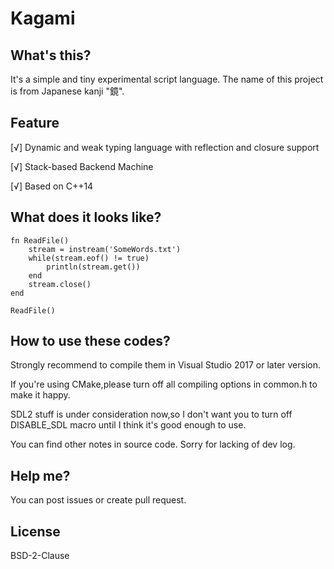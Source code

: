 # Kagami

## What's this?
It's a simple and tiny experimental script language. The name of this project is from Japanese kanji "鏡".

## Feature
[√] Dynamic and weak typing language with reflection and closure support

[√] Stack-based Backend Machine

[√] Based on C++14

## What does it looks like?
```
fn ReadFile()
    stream = instream('SomeWords.txt')
    while(stream.eof() != true)
        println(stream.get())
    end
    stream.close()
end

ReadFile()
```

## How to use these codes?
Strongly recommend to compile them in Visual Studio 2017 or later version.

If you're using CMake,please turn off all compiling options in common.h to make it happy.

SDL2 stuff is under consideration now,so I don't want you to turn off DISABLE_SDL macro until I think it's good enough to use.

You can find other notes in source code. Sorry for lacking of dev log.

## Help me?
You can post issues or create pull request.

## License
BSD-2-Clause
